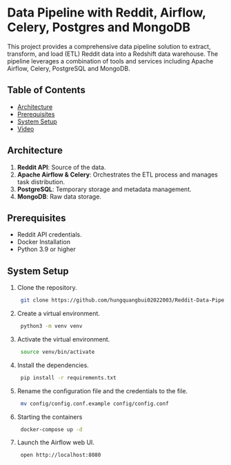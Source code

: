 # Data Pipeline with Reddit, Airflow, Celery, Postgres and MongoDB

This project provides a comprehensive data pipeline solution to extract, transform, and load (ETL) Reddit data into a Redshift data warehouse. The pipeline leverages a combination of tools and services including Apache Airflow, Celery, PostgreSQL and MongoDB.

## Table of Contents

- [Architecture](#architecture)
- [Prerequisites](#prerequisites)
- [System Setup](#system-setup)
- [Video](#video)

## Architecture
1. **Reddit API**: Source of the data.
2. **Apache Airflow & Celery**: Orchestrates the ETL process and manages task distribution.
3. **PostgreSQL**: Temporary storage and metadata management.
4. **MongoDB**: Raw data storage.

## Prerequisites
- Reddit API credentials.
- Docker Installation
- Python 3.9 or higher

## System Setup
1. Clone the repository.
   ```bash
    git clone https://github.com/hungquangbui02022003/Reddit-Data-Pipeline-Engineering.git
   ```
2. Create a virtual environment.
   ```bash
    python3 -m venv venv
   ```
3. Activate the virtual environment.
   ```bash
    source venv/bin/activate
   ```
4. Install the dependencies.
   ```bash
    pip install -r requirements.txt
   ```
5. Rename the configuration file and the credentials to the file.
   ```bash
    mv config/config.conf.example config/config.conf
   ```
6. Starting the containers
   ```bash
    docker-compose up -d
   ```
7. Launch the Airflow web UI.
   ```bash
    open http://localhost:8080
   ```
